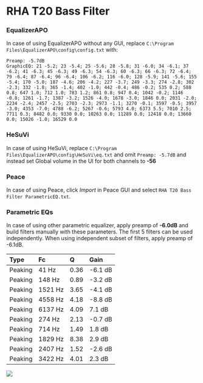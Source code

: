 # RHA T20 Bass Filter

### EqualizerAPO
In case of using EqualizerAPO without any GUI, replace `C:\Program Files\EqualizerAPO\config\config.txt`
with:
```
Preamp: -5.7dB
GraphicEQ: 21 -5.2; 23 -5.4; 25 -5.6; 28 -5.8; 31 -6.0; 34 -6.1; 37 -6.2; 41 -6.3; 45 -6.3; 49 -6.3; 54 -6.3; 60 -6.3; 66 -6.3; 72 -6.4; 79 -6.4; 87 -6.4; 96 -6.4; 106 -6.2; 116 -6.0; 128 -5.9; 141 -5.6; 155 -5.4; 170 -5.0; 187 -4.6; 206 -4.2; 227 -3.7; 249 -3.3; 274 -2.8; 302 -2.3; 332 -1.8; 365 -1.4; 402 -1.0; 442 -0.4; 486 -0.2; 535 0.2; 588 0.8; 647 1.0; 712 1.0; 783 1.2; 861 0.8; 947 0.4; 1042 -0.2; 1146 -0.8; 1261 -1.7; 1387 -3.2; 1526 -4.0; 1678 -3.0; 1846 0.0; 2031 -2.0; 2234 -2.4; 2457 -2.5; 2703 -2.3; 2973 -1.1; 3270 -0.1; 3597 -0.5; 3957 -3.0; 4353 -7.0; 4788 -6.2; 5267 -0.6; 5793 4.0; 6373 5.5; 7010 2.5; 7711 0.3; 8482 0.0; 9330 0.0; 10263 0.0; 11289 0.0; 12418 0.0; 13660 0.0; 15026 -1.0; 16529 0.0
```

### HeSuVi
In case of using HeSuVi, replace `C:\Program Files\EqualizerAPO\config\HeSuVi\eq.txt` and omit `Preamp:
-5.7dB` and instead set Global volume in the UI for both channels to **-56**

### Peace
In case of using Peace, click *Import* in Peace GUI and select `RHA T20 Bass Filter ParametricEQ.txt`.

### Parametric EQs
In case of using other parametric equalizer, apply preamp of **-6.0dB** and build filters manually
with these parameters. The first 5 filters can be used independently.
When using independent subset of filters, apply preamp of -6.1dB.

| Type    | Fc      |    Q | Gain    |
|:--------|:--------|:-----|:--------|
| Peaking | 41 Hz   | 0.36 | -6.1 dB |
| Peaking | 148 Hz  | 0.89 | -3.2 dB |
| Peaking | 1521 Hz | 3.65 | -4.1 dB |
| Peaking | 4558 Hz | 4.18 | -8.8 dB |
| Peaking | 6137 Hz | 4.09 | 7.1 dB  |
| Peaking | 274 Hz  | 2.13 | -0.7 dB |
| Peaking | 714 Hz  | 1.49 | 1.8 dB  |
| Peaking | 1829 Hz | 8.38 | 2.9 dB  |
| Peaking | 2407 Hz | 1.52 | -2.6 dB |
| Peaking | 3422 Hz | 4.01 | 2.3 dB  |

![](https://raw.githubusercontent.com/jaakkopasanen/AutoEq/master/results/innerfidelity/sbaf-serious/RHA%20T20%20Bass%20Filter/RHA%20T20%20Bass%20Filter.png)